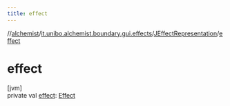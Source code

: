 ```yaml
---
title: effect
---
```

//[alchemist](../../../index.html)/[it.unibo.alchemist.boundary.gui.effects](../index.html)/[JEffectRepresentation](index.html)/[effect](effect.html)



# effect



[jvm]\
private val [effect](effect.html): [Effect](../-effect/index.html)





